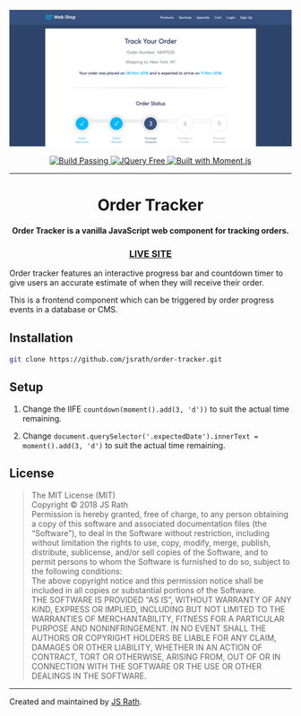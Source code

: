 <p align="center">
  <img alt="Order Tracker screenshot" src="./screenshot.png" width="800" />
</p>
<p align="center">
  <a href="#">
    <img alt="Build Passing" src="https://img.shields.io/badge/build-passing-brightgreen.svg" />
  </a>
  <a href="#">
    <img alt="JQuery Free" src="https://img.shields.io/badge/jquery-free-blue.svg">
  </a>
  <a href="#">
    <image alt="Built with Moment.js" src="https://img.shields.io/badge/built%20with-moment.js-green.svg" />
  </a>
</p>
<hr>
<h1 align="center">Order Tracker</h1>
<h4 align="center">Order Tracker is a vanilla JavaScript web component for tracking orders.</h4>
<h3 align="center"><a href="http://projects.jsrath.com/order-tracker">LIVE SITE</a></h3>

Order tracker features an interactive progress bar and countdown timer to give users an accurate estimate of when they will receive their order.

This is a frontend component which can be triggered by order progress events in a database or CMS.

## Installation

```sh
git clone https://github.com/jsrath/order-tracker.git
```

## Setup

1. Change the IIFE `countdown(moment().add(3, 'd'))` to suit the actual time remaining.

2. Change `document.querySelector('.expectedDate').innerText = moment().add(3, 'd')` to suit the actual time remaining.

## License

> The MIT License (MIT)<br/> Copyright © 2018 JS Rath <br/> Permission is hereby granted, free of charge, to any person obtaining a copy of this software and associated documentation files (the “Software”), to deal in the Software without restriction, including without limitation the rights to use, copy, modify, merge, publish, distribute, sublicense, and/or sell copies of the Software, and to permit persons to whom the Software is furnished to do so, subject to the following conditions: <br/>The above copyright notice and this permission notice shall be included in all copies or substantial portions of the Software. <br/> THE SOFTWARE IS PROVIDED “AS IS”, WITHOUT WARRANTY OF ANY KIND, EXPRESS OR IMPLIED, INCLUDING BUT NOT LIMITED TO THE WARRANTIES OF MERCHANTABILITY, FITNESS FOR A PARTICULAR PURPOSE AND NONINFRINGEMENT. IN NO EVENT SHALL THE AUTHORS OR COPYRIGHT HOLDERS BE LIABLE FOR ANY CLAIM, DAMAGES OR OTHER LIABILITY, WHETHER IN AN ACTION OF CONTRACT, TORT OR OTHERWISE, ARISING FROM, OUT OF OR IN CONNECTION WITH THE SOFTWARE OR THE USE OR OTHER DEALINGS IN THE SOFTWARE.

---

Created and maintained by [JS Rath](http://www.jsrath.com).
